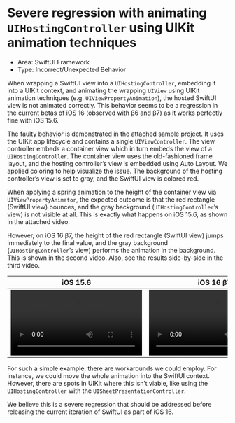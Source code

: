 # Severe regression with animating `UIHostingController` using UIKit animation techniques

- Area: SwiftUI Framework
- Type: Incorrect/Unexpected Behavior

When wrapping a SwiftUI view into a `UIHostingController`, embedding it into a UIKit context, and animating the wrapping `UIView` using UIKit animation techniques (e.g. `UIViewPropertyAnimation`), the hosted SwiftUI view is not animated correctly. This behavior seems to be a regression in the current betas of iOS 16 (observed with β6 and β7) as it works perfectly fine with iOS 15.6.

The faulty behavior is demonstrated in the attached sample project. It uses the UIKit app lifecycle and contains a single `UIViewController`. The view controller embeds a container view which in turn embeds the view of a `UIHostingController`. The container view uses the old-fashioned frame layout, and the hosting controller’s view is embedded using Auto Layout. We applied coloring to help visualize the issue. The background of the hosting controller’s view is set to gray, and the SwiftUI view is colored red.

When applying a spring animation to the height of the container view via `UIViewPropertyAnimator`, the expected outcome is that the red rectangle (SwiftUI view) bounces, and the gray background (`UIHostingController`’s view) is not visible at all. This is exactly what happens on iOS 15.6, as shown in the attached video.

However, on iOS 16 β7, the height of the red rectangle (SwiftUI view) jumps immediately to the final value, and the gray background (`UIHostingController`’s view) performs the animation in the background. This is shown in the second video. Also, see the results side-by-side in the third video.

| iOS 15.6 | iOS 16 β7 | Comparison |
| --- | --- | --- |
| <video src="https://user-images.githubusercontent.com/533299/186359528-071c5862-e349-4cbd-9e47-a4c22ef5e647.mp4"> | <video src="https://user-images.githubusercontent.com/533299/186359609-122c80f6-19a1-49d6-b8c2-35725ee6bc92.mp4"> | <video src="https://user-images.githubusercontent.com/533299/186359622-712b6fe2-3585-4bdf-87ea-78963a548b49.mov"> |

For such a simple example, there are workarounds we could employ. For instance, we could move the whole animation into the SwiftUI context. However, there are spots in UIKit where this isn’t viable, like using the `UIHostingController` with the `UISheetPresentationController`.

We believe this is a severe regression that should be addressed before releasing the current iteration of SwiftUI as part of iOS 16.
